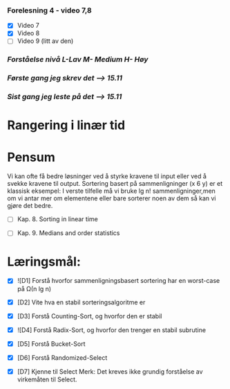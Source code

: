 ### Forelesning 4 - video 7,8

-   [x] Video 7
-   [x] Video 8
-   [ ] Video 9 (litt av den)

### _Forståelse nivå L-Lav M- Medium H- Høy_

### _Første gang jeg skrev det --> **15.11**_
### _Sist gang jeg leste på det --> **15.11**_

# **Rangering i linær tid**

# Pensum
Vi kan ofte få bedre løsninger ved å styrke kravene til input eller ved å svekke
kravene til output. Sortering basert på sammenligninger (x 6 y) er et klassisk
eksempel: I verste tilfelle må vi bruke lg n! sammenligninger,men om vi antar mer
om elementene eller bare sorterer noen av dem så kan vi gjøre det bedre.


- [ ]  Kap. 8. Sorting in linear time
- [ ]  Kap. 9. Medians and order statistics



# **Læringsmål:**

- [x] ![D1] Forstå hvorfor sammenligningsbasert sortering har en worst-case på Ω(n lg n)
- [x] [D2] Vite hva en stabil sorteringsalgoritme er
- [x] [D3] Forstå Counting-Sort, og hvorfor den er stabil
- [x] ![D4] Forstå Radix-Sort, og hvorfor den trenger en stabil subrutine
- [x] [D5] Forstå Bucket-Sort
- [x] [D6] Forstå Randomized-Select
- [x] [D7] Kjenne til Select
Merk: Det kreves ikke grundig forståelse av virkemåten til Select.










